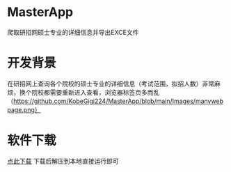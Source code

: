 # MasterApp
爬取研招网硕士专业的详细信息并导出EXCE文件

# 开发背景
在研招网上查询各个院校的硕士专业的详细信息（考试范围，拟招人数）非常麻烦，换个院校都需要重新进入查看，浏览器标签页多而乱
（https://github.com/KobeGigi224/MasterApp/blob/main/Images/manywebpage.png）


# 软件下载
[点此下载]([https://pages.github.com/](https://github.com/KobeGigi224/MasterApp/raw/main/Release/Release.zip))
下载后解压到本地直接运行即可
